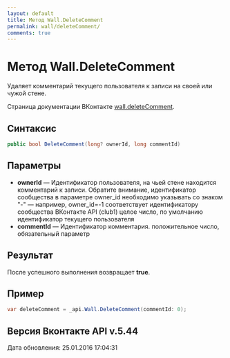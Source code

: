 ```yaml
---
layout: default
title: Метод Wall.DeleteComment
permalink: wall/deleteComment/
comments: true
---
```

# Метод Wall.DeleteComment
Удаляет комментарий текущего пользователя к записи на своей или чужой стене.

Страница документации ВКонтакте [wall.deleteComment](https://vk.com/dev/wall.deleteComment).

## Синтаксис
``` csharp
public bool DeleteComment(long? ownerId, long commentId)
```

## Параметры
+ **ownerId** — Идентификатор пользователя, на чьей стене находится комментарий к записи. Обратите внимание, идентификатор сообщества в параметре owner_id необходимо указывать со знаком "-" — например, owner_id=-1 соответствует идентификатору сообщества ВКонтакте API (club1)  целое число, по умолчанию идентификатор текущего пользователя
+ **commentId** — Идентификатор комментария. положительное число, обязательный параметр

## Результат
После успешного выполнения возвращает **true**.

## Пример
``` csharp
var deleteComment = _api.Wall.DeleteComment(commentId: 0);
```

## Версия Вконтакте API v.5.44
Дата обновления: 25.01.2016 17:04:31
